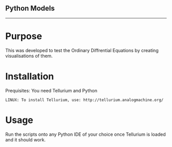 ## Python Models
--------------
# Purpose
This was developed to test the Ordinary Diffrential Equations by creating visualisations of them.

# Installation 
Prequisites: You need Tellurium and Python

```
LINUX: To install Tellurium, use: http://tellurium.analogmachine.org/
```

# Usage
Run the scripts onto any Python IDE of your choice once Tellurium is loaded and it should work.
